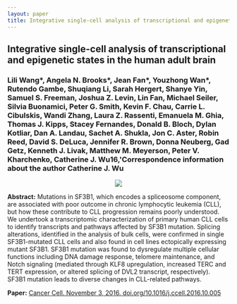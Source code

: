 ```yaml
---
layout: paper
title: Integrative single-cell analysis of transcriptional and epigenetic states in the human adult brain
---
```


## Integrative single-cell analysis of transcriptional and epigenetic states in the human adult brain

### Lili Wang\*, Angela N. Brooks\*, **Jean Fan\***, Youzhong Wan\*, Rutendo Gambe, Shuqiang Li, Sarah Hergert, Shanye Yin, Samuel S. Freeman, Joshua Z. Levin, Lin Fan, Michael Seiler, Silvia Buonamici, Peter G. Smith, Kevin F. Chau, Carrie L. Cibulskis, Wandi Zhang, Laura Z. Rassenti, Emanuela M. Ghia, Thomas J. Kipps, Stacey Fernandes, Donald B. Bloch, Dylan Kotliar, Dan A. Landau, Sachet A. Shukla, Jon C. Aster, Robin Reed, David S. DeLuca, Jennifer R. Brown, Donna Neuberg, Gad Getz, Kenneth J. Livak, Matthew M. Meyerson, Peter V. Kharchenko, Catherine J. Wu16,'Correspondence information about the author Catherine J. Wu

<div align="center"><img class="img-responsive" src="{{ "/images/papers/jccell201610005.png" | prepend: site.baseurl }}"></div>

**Abstract:** Mutations in SF3B1, which encodes a spliceosome component, are associated with poor outcome in chronic lymphocytic leukemia (CLL), but how these contribute to CLL progression remains poorly understood. We undertook a transcriptomic characterization of primary human CLL cells to identify transcripts and pathways affected by SF3B1 mutation. Splicing alterations, identified in the analysis of bulk cells, were confirmed in single SF3B1-mutated CLL cells and also found in cell lines ectopically expressing mutant SF3B1. SF3B1 mutation was found to dysregulate multiple cellular functions including DNA damage response, telomere maintenance, and Notch signaling (mediated through KLF8 upregulation, increased TERC and TERT expression, or altered splicing of DVL2 transcript, respectively). SF3B1 mutation leads to diverse changes in CLL-related pathways.

**Paper:** [Cancer Cell. November 3, 2016. doi.org/10.1016/j.ccell.2016.10.005](https://doi.org/10.1016/j.ccell.2016.10.005)


